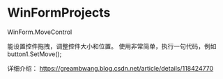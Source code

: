 # WinFormProjects

WinForm.MoveControl

能设置控件拖拽，调整控件大小和位置。
使用非常简单，执行一句代码，例如button1.SetMove();

详细介绍：
https://greambwang.blog.csdn.net/article/details/118424770
